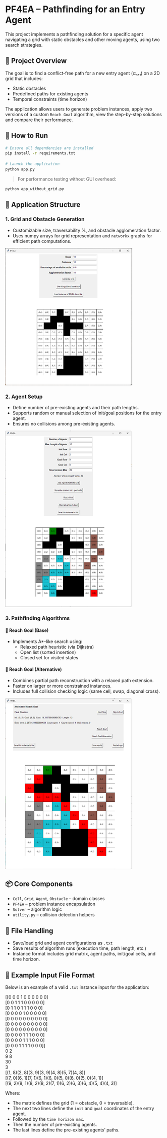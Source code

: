 
# PF4EA – Pathfinding for an Entry Agent

This project implements a pathfinding solution for a specific agent navigating a grid with static obstacles and other moving agents, using two search strategies.

## 🧠 Project Overview

The goal is to find a conflict-free path for a new entry agent (αₙ₊₁) on a 2D grid that includes:
- Static obstacles
- Predefined paths for existing agents
- Temporal constraints (time horizon)

The application allows users to generate problem instances, apply two versions of a custom `Reach Goal` algorithm, view the step-by-step solutions and compare their performance.


## 🚀 How to Run

```bash
# Ensure all dependencies are installed
pip install -r requirements.txt

# Launch the application
python app.py
```

> For performance testing without GUI overhead:
```bash
python app_without_grid.py
```

## 🧩 Application Structure

### 1. Grid and Obstacle Generation
- Customizable size, traversability %, and obstacle agglomeration factor.
- Uses numpy arrays for grid representation and `networkx` graphs for efficient path computations.

<img src="images/pag1.2.png" alt="Grid Example" width="400"/>


### 2. Agent Setup
- Define number of pre-existing agents and their path lengths.
- Supports random or manual selection of init/goal positions for the entry agent.
- Ensures no collisions among pre-existing agents.

<img src="images/pag2.2.png" alt="Grid Example" width="400"/>



### 3. Pathfinding Algorithms

#### 🔹 Reach Goal (Base)
- Implements A*-like search using:
  - Relaxed path heuristic (via Dijkstra)
  - Open list (sorted insertion)
  - Closed set for visited states

#### 🔸 Reach Goal (Alternative)
- Combines partial path reconstruction with a relaxed path extension.
- Faster on larger or more constrained instances.
- Includes full collision checking logic (same cell, swap, diagonal cross).

<img src="images/pag3.4.png" alt="Grid Example" width="400"/>


## 📦 Core Components

- `Cell`, `Grid`, `Agent`, `Obstacle` – domain classes
- `PF4EA` – problem instance encapsulation
- `Solver` – algorithm logic
- `utility.py` – collision detection helpers

## 💾 File Handling

- Save/load grid and agent configurations as `.txt`
- Save results of algorithm runs (execution time, path length, etc.)
- Instance format includes grid matrix, agent paths, init/goal cells, and time horizon.

## 📄 Example Input File Format

Below is an example of a valid `.txt` instance input for the application:

[[0 0 0 1 0 0 0 0 0 0] <br>
[0 0 1 1 1 0 0 0 0 0] <br>
[0 1 1 0 1 1 1 0 0 0] <br>
[0 0 0 0 1 0 0 0 0 0] <br>
[0 0 0 0 0 0 0 0 0 0] <br>
[0 0 0 0 0 0 0 0 0 0] <br>
[0 0 0 0 0 0 0 0 0 0] <br>
[0 0 0 0 1 1 1 0 0 0] <br>
[0 0 0 0 1 1 1 0 0 0] <br>
[0 0 0 1 1 1 1 0 0 0]] <br>
0 2 <br>
9 8 <br>
30 <br>
3 <br>
[(1, 8)(2, 8)(3, 9)(3, 9)(4, 8)(5, 7)(4, 8)] <br>
[(7, 0)(6, 1)(7, 1)(6, 1)(6, 0)(5, 0)(6, 0)(5, 0)(4, 1)] <br>
[(9, 2)(8, 1)(8, 2)(8, 2)(7, 1)(6, 2)(6, 3)(6, 4)(5, 4)(4, 3)] <br>


Where:
- The matrix defines the grid (1 = obstacle, 0 = traversable).
- The next two lines define the `init` and `goal` coordinates of the entry agent.
- Followed by the `time horizon max`.
- Then the number of pre-existing agents.
- The last lines define the pre-existing agents’ paths.


